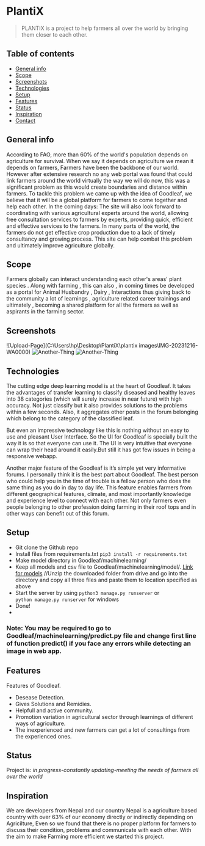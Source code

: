 # PlantiX
> PLANTIX is a project to help farmers all over the world by bringing them closer to each other. 

## Table of contents
* [General info](#general-info)
* [Scope](#scope)
* [Screenshots](#screenshots)
* [Technologies](#technologies)
* [Setup](#setup)
* [Features](#features)
* [Status](#status)
* [Inspiration](#inspiration)
* [Contact](#contact)

## General info
According to FAO, more than 60% of the world's population depends on agriculture for survival. When we say it depends on agriculture we mean it depends on farmers, Farmers have been the backbone of our world. However after extensive research no any web portal was found that could link farmers around the world virtually the way we will do now, this was a significant problem as this would create boundaries and distance within farmers. To tackle this problem we came up with the idea of Goodleaf, we believe that it will be a global platform for farmers to come together and help each other. In the coming days: The site will also look forward to coordinating with various agricultural experts around the world, allowing free consultation services to farmers by experts, providing quick, efficient and effective services to the farmers. In many parts of the world, the farmers do not get effective crop production due to a lack of timely consultancy and growing process. This site can help combat this problem and ultimately improve agriculture globally.


## Scope
Farmers globally can interact understanding each other's areas' plant species . 
Along with farming , this can also , in coming times be developed as a portal for Animal Husbandry , Dairy , Interactions  thus giving back to the community a lot of learnings , agriculture related career trainings and ultimately , becoming a shared platform for all the farmers as well as aspirants in the farming sector.

## Screenshots
![Upload-Page](C:\Users\hp\Desktop\PlantiX\plantix images\IMG-20231216-WA0000)
![Another-Thing]()
![Another-Thing]()


## Technologies
The cutting edge deep learning model is at the heart of Goodleaf. It takes the advantages of transfer learning to classify diseased and healthy leaves into 38 categories (which will surely increase in near future) with high accuracy. Not just classify but it also provides solutions to the problems within a few seconds. Also, it aggregates other posts in the forum belonging which belong to the category of the classified leaf.

But even an impressive technology like this is nothing without an easy to use and pleasant User Interface. So the UI for Goodleaf is specially built the way it is so that everyone can use it. The UI is very intuitive that everyone can wrap their head around it easily.But still it has got few issues in being a responsive webapp.

Another major feature of the Goodleaf is it’s simple yet very informative forums. I personally think it is the best part about Goodleaf. The best person who could help you in the time of trouble is a fellow person who does the same thing as you do in day to day life. This feature enables farmers from different geographical features, climate, and most importantly knowledge and experience level to connect with each other. Not only farmers even people belonging to other profession doing farming in their roof tops and in other ways can benefit out of this forum.

## Setup
* Git clone the Github repo
* Install files from requirements.txt
`pip3 install -r requirements.txt`
* Make model directory in Goodleaf/machinelearning/
* Keep all models and csv file to Goodleaf/machinelearning/model/. [Link for models](https://drive.google.com/drive/folders/1qeDUhN-yaSNZ4Ii-N0SDDHfGQE5KrBH5?usp=sharing) //Unzip the downloaded folder from drive and go into the directory and copy all three files and paste them to location specified as above
* Start the server by using 
`python3 manage.py runserver`
  or   
`python manage.py runserver`
for windows
* Done!
* 
### Note: You may be required to go to Goodleaf/machinelearning/predict.py file and change first line of function predict() if you face any errors while detecting an image in web app.

## Features
Features of Goodleaf.
* Desease Detection.
* Gives Solutions and Remidies.
* Helpfull and active community.
* Promotion variation in agricultural sector through learnings of different ways of agriculture.
* The inexperienced and new farmers can get  a lot of consultings from the experienced ones.

## Status
Project is: _in progress-constantly updating-meeting the needs of farmers all over the world_

## Inspiration
We are developers from Nepal and our country Nepal is a agriculture based country with over 63% of our economy directly or indirectly depending on Agricilture, Even so we found that there is no proper platform for farmers to discuss their condition, problems and communicate with each other. With the aim to make Farming more efficient we started this project.


